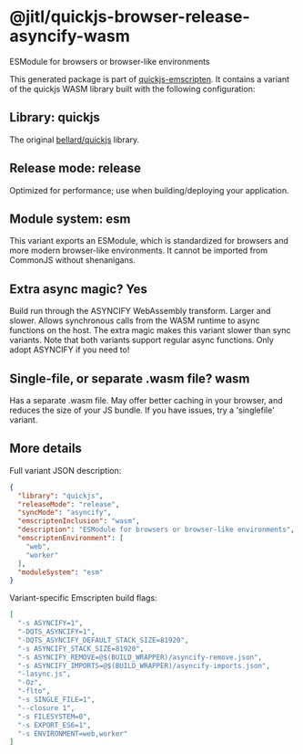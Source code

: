 # @jitl/quickjs-browser-release-asyncify-wasm

ESModule for browsers or browser-like environments

This generated package is part of [quickjs-emscripten](https://github.com/justjake/quickjs-emscripten).
It contains a variant of the quickjs WASM library built with the following configuration:

## Library: quickjs

The original [bellard/quickjs](https://github.com/bellard/quickjs) library.

## Release mode: release

Optimized for performance; use when building/deploying your application.

## Module system: esm

This variant exports an ESModule, which is standardized for browsers and more modern browser-like environments. It cannot be imported from CommonJS without shenanigans.

## Extra async magic? Yes

Build run through the ASYNCIFY WebAssembly transform. Larger and slower. Allows synchronous calls from the WASM runtime to async functions on the host. The extra magic makes this variant slower than sync variants. Note that both variants support regular async functions. Only adopt ASYNCIFY if you need to!

## Single-file, or separate .wasm file? wasm

Has a separate .wasm file. May offer better caching in your browser, and reduces the size of your JS bundle. If you have issues, try a 'singlefile' variant.

## More details

Full variant JSON description:

```json
{
  "library": "quickjs",
  "releaseMode": "release",
  "syncMode": "asyncify",
  "emscriptenInclusion": "wasm",
  "description": "ESModule for browsers or browser-like environments",
  "emscriptenEnvironment": [
    "web",
    "worker"
  ],
  "moduleSystem": "esm"
}
```

Variant-specific Emscripten build flags:

```json
[
  "-s ASYNCIFY=1",
  "-DQTS_ASYNCIFY=1",
  "-DQTS_ASYNCIFY_DEFAULT_STACK_SIZE=81920",
  "-s ASYNCIFY_STACK_SIZE=81920",
  "-s ASYNCIFY_REMOVE=@$(BUILD_WRAPPER)/asyncify-remove.json",
  "-s ASYNCIFY_IMPORTS=@$(BUILD_WRAPPER)/asyncify-imports.json",
  "-lasync.js",
  "-Oz",
  "-flto",
  "-s SINGLE_FILE=1",
  "--closure 1",
  "-s FILESYSTEM=0",
  "-s EXPORT_ES6=1",
  "-s ENVIRONMENT=web,worker"
]
```
